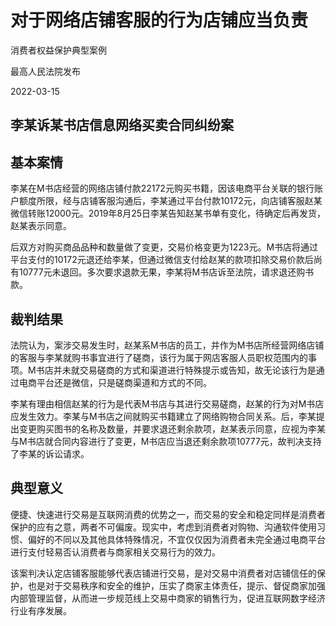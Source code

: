 # 对于网络店铺客服的行为店铺应当负责

消费者权益保护典型案例

最高人民法院发布

2022-03-15

<!-- INFO END -->

## 李某诉某书店信息网络买卖合同纠纷案

## 基本案情

李某在M书店经营的网络店铺付款22172元购买书籍，因该电商平台关联的银行账户额度所限，经与店铺客服沟通后，李某通过平台付款10172元，向店铺客服赵某微信转账12000元。2019年8月25日李某告知赵某书单有变化，待确定后再发货，赵某表示同意。

后双方对购买商品品种和数量做了变更，交易价格变更为1223元。M书店将通过平台支付的10172元退还给李某，但通过微信支付给赵某的款项扣除交易价款后尚有10777元未退回。多次要求退款无果，李某将M书店诉至法院，请求退还购书款。

## 裁判结果

法院认为，案涉交易发生时，赵某系M书店的员工，并作为M书店所经营网络店铺的客服与李某就购书事宜进行了磋商，该行为属于网店客服人员职权范围内的事项。M书店并未就交易磋商的方式和渠道进行特殊提示或告知，故无论该行为是通过电商平台还是微信，只是磋商渠道和方式的不同。

李某有理由相信赵某的行为是代表M书店与其进行交易磋商，赵某的行为对M书店应发生效力。李某与M书店之间就购买书籍建立了网络购物合同关系。后，李某提出变更购买图书的名称及数量，并要求退还剩余款项，赵某表示同意，应视为李某与M书店就合同内容进行了变更，M书店应当退还剩余款项10777元，故判决支持了李某的诉讼请求。

## 典型意义

便捷、快速进行交易是互联网消费的优势之一，而交易的安全和稳定同样是消费者保护的应有之意，两者不可偏废。现实中，考虑到消费者对购物、沟通软件使用习惯、偏好的不同以及其他具体特殊情况，不宜仅仅因为消费者未完全通过电商平台进行支付轻易否认消费者与商家相关交易行为的效力。

该案判决认定店铺客服能够代表店铺进行交易，是对交易中消费者对店铺信任的保护，也是对于交易秩序和安全的维护，压实了商家主体责任，提示、督促商家加强内部管理监督，从而进一步规范线上交易中商家的销售行为，促进互联网数字经济行业有序发展。